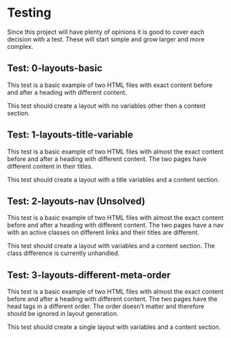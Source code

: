 # Testing

Since this project will have plenty of opinions it is good to cover each decision with a test. These will start simple and grow larger and more complex.

## Test: 0-layouts-basic

This test is a basic example of two HTML files with exact content before and after a heading with different content.

This test should create a layout with no variables other then a content section.

## Test: 1-layouts-title-variable

This test is a basic example of two HTML files with almost the exact content before and after a heading with different content. The two pages have different content in their titles.

This test should create a layout with a title variables and a content section.

## Test: 2-layouts-nav (Unsolved)

This test is a basic example of two HTML files with almost the exact content before and after a heading with different content. The two pages have a nav with an active classes on different links and their titles are different.

This test should create a layout with variables and a content section. The class difference is currently unhandled.


## Test: 3-layouts-different-meta-order

This test is a basic example of two HTML files with almost the exact content before and after a heading with different content. The two pages have the head tags in a different order. The order doesn't matter and therefore should be ignored in layout generation.

This test should create a single layout with variables and a content section.


